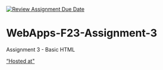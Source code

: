 [![Review Assignment Due Date](https://classroom.github.com/assets/deadline-readme-button-24ddc0f5d75046c5622901739e7c5dd533143b0c8e959d652212380cedb1ea36.svg)](https://classroom.github.com/a/q2-Q7VCy)
# WebApps-F23-Assignment-3
Assignment 3 - Basic HTML

[“Hosted at"](https://github.com/44-563-WebApps-F23/44563-webapps-f23-assignment3-ppranitharedd/settings/pages)